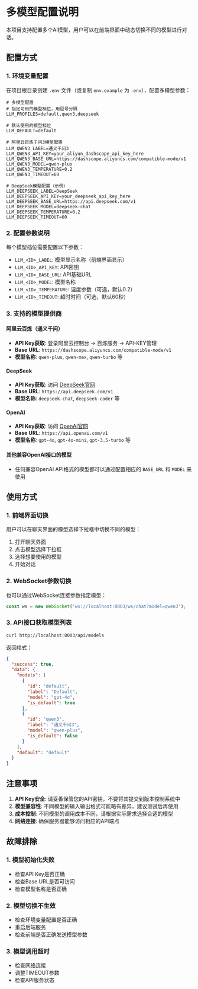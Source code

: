 # 多模型配置说明

本项目支持配置多个AI模型，用户可以在前端界面中动态切换不同的模型进行对话。

## 配置方式

### 1. 环境变量配置

在项目根目录创建 `.env` 文件（或复制 `env.example` 为 `.env`），配置多模型参数：

```env
# 多模型配置
# 指定可用的模型档位，用逗号分隔
LLM_PROFILES=default,qwen3,deepseek

# 默认使用的模型档位
LLM_DEFAULT=default

# 阿里云百炼千问3模型配置
LLM_QWEN3_LABEL=通义千问3
LLM_QWEN3_API_KEY=your_aliyun_dashscope_api_key_here
LLM_QWEN3_BASE_URL=https://dashscope.aliyuncs.com/compatible-mode/v1
LLM_QWEN3_MODEL=qwen-plus
LLM_QWEN3_TEMPERATURE=0.2
LLM_QWEN3_TIMEOUT=60

# DeepSeek模型配置（示例）
LLM_DEEPSEEK_LABEL=DeepSeek
LLM_DEEPSEEK_API_KEY=your_deepseek_api_key_here
LLM_DEEPSEEK_BASE_URL=https://api.deepseek.com/v1
LLM_DEEPSEEK_MODEL=deepseek-chat
LLM_DEEPSEEK_TEMPERATURE=0.2
LLM_DEEPSEEK_TIMEOUT=60
```

### 2. 配置参数说明

每个模型档位需要配置以下参数：

- `LLM_<ID>_LABEL`: 模型显示名称（前端界面显示）
- `LLM_<ID>_API_KEY`: API密钥
- `LLM_<ID>_BASE_URL`: API基础URL
- `LLM_<ID>_MODEL`: 模型名称
- `LLM_<ID>_TEMPERATURE`: 温度参数（可选，默认0.2）
- `LLM_<ID>_TIMEOUT`: 超时时间（可选，默认60秒）

### 3. 支持的模型提供商

#### 阿里云百炼（通义千问）
- **API Key获取**: 登录阿里云控制台 → 百炼服务 → API-KEY管理
- **Base URL**: `https://dashscope.aliyuncs.com/compatible-mode/v1`
- **模型名称**: `qwen-plus`, `qwen-max`, `qwen-turbo` 等

#### DeepSeek
- **API Key获取**: 访问 [DeepSeek官网](https://platform.deepseek.com/)
- **Base URL**: `https://api.deepseek.com/v1`
- **模型名称**: `deepseek-chat`, `deepseek-coder` 等

#### OpenAI
- **API Key获取**: 访问 [OpenAI官网](https://platform.openai.com/)
- **Base URL**: `https://api.openai.com/v1`
- **模型名称**: `gpt-4o`, `gpt-4o-mini`, `gpt-3.5-turbo` 等

#### 其他兼容OpenAI接口的模型
- 任何兼容OpenAI API格式的模型都可以通过配置相应的 `BASE_URL` 和 `MODEL` 来使用

## 使用方式

### 1. 前端界面切换

用户可以在聊天界面的模型选择下拉框中切换不同的模型：

1. 打开聊天界面
2. 点击模型选择下拉框
3. 选择想要使用的模型
4. 开始对话

### 2. WebSocket参数切换

也可以通过WebSocket连接参数指定模型：

```javascript
const ws = new WebSocket('ws://localhost:8003/ws/chat?model=qwen3');
```

### 3. API接口获取模型列表

```bash
curl http://localhost:8003/api/models
```

返回格式：
```json
{
  "success": true,
  "data": {
    "models": [
      {
        "id": "default",
        "label": "Default",
        "model": "gpt-4o",
        "is_default": true
      },
      {
        "id": "qwen3",
        "label": "通义千问3",
        "model": "qwen-plus",
        "is_default": false
      }
    ],
    "default": "default"
  }
}
```

## 注意事项

1. **API Key安全**: 请妥善保管您的API密钥，不要将其提交到版本控制系统中
2. **模型兼容性**: 不同模型的输入输出格式可能略有差异，建议测试后再使用
3. **成本控制**: 不同模型的调用成本不同，请根据实际需求选择合适的模型
4. **网络连接**: 确保服务器能够访问相应的API端点

## 故障排除

### 1. 模型初始化失败
- 检查API Key是否正确
- 检查Base URL是否可访问
- 检查模型名称是否正确

### 2. 模型切换不生效
- 检查环境变量配置是否正确
- 重启后端服务
- 检查前端是否正确发送模型参数

### 3. 模型调用超时
- 检查网络连接
- 调整TIMEOUT参数
- 检查API服务状态

